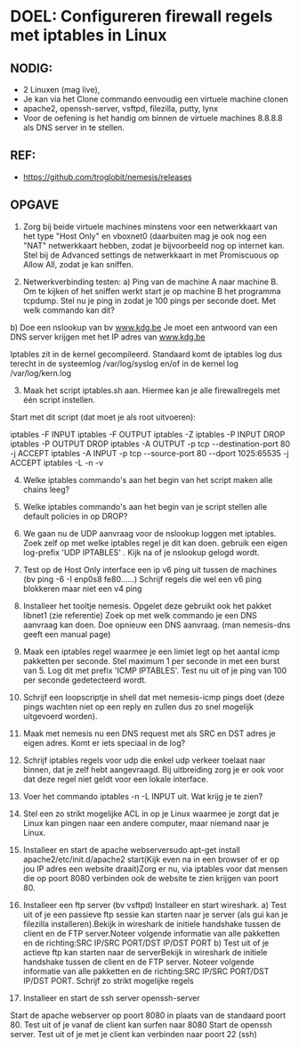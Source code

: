 # DOEL: Configureren firewall regels met iptables in Linux

## NODIG:

- 2 Linuxen (mag live),
- Je kan via het Clone commando eenvoudig een virtuele machine clonen
- apache2, openssh-server, vsftpd, filezilla, putty, lynx
- Voor de oefening is het handig om binnen de virtuele machines 8.8.8.8 als DNS server in te stellen.

## REF:

- https://github.com/troglobit/nemesis/releases

## OPGAVE

1. Zorg bij beide virtuele machines minstens voor een netwerkkaart van het type "Host Only" en vboxnet0 (daarbuiten mag je ook nog een "NAT" netwerkkaart hebben, zodat je bijvoorbeeld nog op internet kan. Stel bij de Advanced settings de netwerkkaart in met Promiscuous op Allow All, zodat je kan sniffen.

2. Netwerkverbinding testen:
   a) Ping van de machine A naar machine B.
   Om te kijken of het sniffen werkt start je op machine B het programma tcpdump.
   Stel nu je ping in zodat je 100 pings per seconde doet. Met welk commando kan dit?

b) Doe een nslookup van bv www.kdg.be
Je moet een antwoord van een DNS server krijgen met het IP adres van www.kdg.be

Iptables zit in de kernel gecompileerd. Standaard komt de iptables log dus terecht in de systeemlog /var/log/syslog en/of in de kernel log /var/log/kern.log

3. Maak het script iptables.sh aan. Hiermee kan je alle firewallregels met één script instellen.

Start met dit script (dat moet je als root uitvoeren):

iptables -F INPUT
iptables -F OUTPUT
iptables -Z
iptables -P INPUT DROP
iptables -P OUTPUT DROP
iptables -A OUTPUT -p tcp --destination-port 80 -j ACCEPT
iptables -A INPUT -p tcp --source-port 80 --dport 1025:65535 -j ACCEPT
iptables -L -n -v

4. Welke iptables commando's aan het begin van het script maken alle chains leeg?

5. Welke iptables commando's aan het begin van je script stellen alle default policies in op DROP?

6. We gaan nu de UDP aanvraag voor de nslookup loggen met iptables. Zoek zelf op met welke iptables regel je dit kan doen. gebruik een eigen log-prefix 'UDP IPTABLES' . Kijk na of je nslookup gelogd wordt.

7. Test op de Host Only interface een ip v6 ping uit tussen de machines (bv ping -6 -I enp0s8 fe80......)
   Schrijf regels die wel een v6 ping blokkeren maar niet een v4 ping

8. Installeer het tooltje nemesis. Opgelet deze gebruikt ook het pakket libnet1 (zie referentie) Zoek op met welk commando je een DNS aanvraag kan doen. Doe opnieuw een DNS aanvraag. (man nemesis-dns geeft een manual page)

9. Maak een iptables regel waarmee je een limiet legt op het aantal icmp pakketten per seconde. Stel maximum 1 per seconde in met een burst van 5. Log dit met prefix 'ICMP IPTABLES'. Test nu uit of je ping van 100 per seconde gedetecteerd wordt.

10. Schrijf een loopscriptje in shell dat met nemesis-icmp pings doet (deze pings wachten niet op een reply en zullen dus zo snel mogelijk uitgevoerd worden).

11. Maak met nemesis nu een DNS request met als SRC en DST adres je eigen adres. Komt er iets speciaal in de log?

12. Schrijf iptables regels voor udp die enkel udp verkeer toelaat naar binnen, dat je zelf hebt aangevraagd. Bij uitbreiding zorg je er ook voor dat deze regel niet geldt voor een lokale interface.

13. Voer het commando iptables -n -L INPUT uit. Wat krijg je te zien?

14. Stel een zo strikt mogelijke ACL in op je Linux waarmee je zorgt dat je Linux kan pingen naar een andere computer, maar niemand naar je Linux.

15. Installeer en start de apache webserversudo apt-get install apache2/etc/init.d/apache2 start(Kijk even na in een browser of er op jou IP adres een website draait)Zorg er nu, via iptables voor dat mensen die op poort 8080 verbinden ook de website te zien krijgen van poort 80.

16. Installeer een ftp server (bv vsftpd) Installeer en start wireshark.
    a) Test uit of je een passieve ftp sessie kan starten naar je server (als gui kan je filezilla installeren).Bekijk in wireshark de initiele handshake tussen de client en de FTP server.Noteer volgende informatie van alle pakketten en de richting:SRC IP/SRC PORT/DST IP/DST PORT
    b) Test uit of je actieve ftp kan starten naar de serverBekijk in wireshark de initiele handshake tussen de client en de FTP server. Noteer volgende informatie van alle pakketten en de richting:SRC IP/SRC PORT/DST IP/DST PORT. Schrijf zo strikt mogelijke regels

17. Installeer en start de ssh server openssh-server

Start de apache webserver op poort 8080 in plaats van de standaard poort 80.
Test uit of je vanaf de client kan surfen naar 8080
Start de openssh server. Test uit of je met je client kan verbinden naar poort 22 (ssh)
